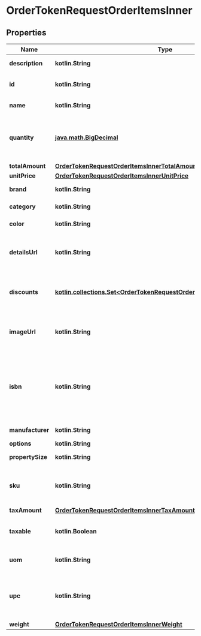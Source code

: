 
# OrderTokenRequestOrderItemsInner

## Properties
Name | Type | Description | Notes
------------ | ------------- | ------------- | -------------
**description** | **kotlin.String** | Descripción del producto | 
**id** | **kotlin.String** | Identificador del producto del comercio | 
**name** | **kotlin.String** | Nombre del producto | 
**quantity** | [**java.math.BigDecimal**](java.math.BigDecimal.md) | Es la cantidad del producto que comprara el usuario | 
**totalAmount** | [**OrderTokenRequestOrderItemsInnerTotalAmount**](OrderTokenRequestOrderItemsInnerTotalAmount.md) |  | 
**unitPrice** | [**OrderTokenRequestOrderItemsInnerUnitPrice**](OrderTokenRequestOrderItemsInnerUnitPrice.md) |  | 
**brand** | **kotlin.String** | Marca del producto |  [optional]
**category** | **kotlin.String** | Categoría del producto |  [optional]
**color** | **kotlin.String** | Color del producto |  [optional]
**detailsUrl** | **kotlin.String** | URL del producto dentro en la página del comercio |  [optional]
**discounts** | [**kotlin.collections.Set&lt;OrderTokenRequestOrderItemsInnerDiscountsInner&gt;**](OrderTokenRequestOrderItemsInnerDiscountsInner.md) | Referencia de los descuentos aplicados en la orden |  [optional]
**imageUrl** | **kotlin.String** | URL donde se encuentra alojada la imagen del producto  |  [optional]
**isbn** | **kotlin.String** | Sistema internacional de numeración de libros (International Standard Book Number) |  [optional]
**manufacturer** | **kotlin.String** | Fabricante del producto |  [optional]
**options** | **kotlin.String** |  |  [optional]
**propertySize** | **kotlin.String** | Tamaño del producto |  [optional]
**sku** | **kotlin.String** | Número de referencia único (Stock Keeping Unit) |  [optional]
**taxAmount** | [**OrderTokenRequestOrderItemsInnerTaxAmount**](OrderTokenRequestOrderItemsInnerTaxAmount.md) |  |  [optional]
**taxable** | **kotlin.Boolean** | Si es que el producto aplica algún impuesto |  [optional]
**uom** | **kotlin.String** | Unidad de medida (Unit of Measure) |  [optional]
**upc** | **kotlin.String** | Código universal del producto (Universal Product Code) |  [optional]
**weight** | [**OrderTokenRequestOrderItemsInnerWeight**](OrderTokenRequestOrderItemsInnerWeight.md) |  |  [optional]



